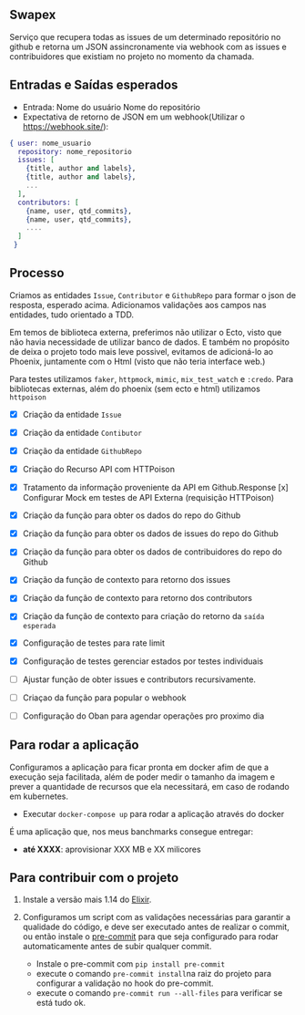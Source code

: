 ## Swapex

Serviço que recupera todas as issues de um determinado repositório no github e retorna um JSON assincronamente via webhook com as issues e contribuidores que existiam no projeto no momento da chamada.

## Entradas e Saídas esperados
- Entrada: Nome do usuário Nome do repositório
- Expectativa de retorno de JSON em um webhook(Utilizar o https://webhook.site/):

```elixir
{ user: nome_usuario
  repository: nome_repositorio
  issues: [
    {title, author and labels},
    {title, author and labels},
    ...
  ],
  contributors: [
    {name, user, qtd_commits},
    {name, user, qtd_commits},
    ....
  ]
 }
```

## Processo

  Criamos as entidades `Issue`, `Contributor` e `GithubRepo` para formar o json de resposta, esperado acima.
  Adicionamos validações aos campos nas entidades, tudo orientado a TDD.

  Em temos de biblioteca externa, preferimos não utilizar o Ecto, visto que não havia necessidade de utilizar banco de dados. E também no propósito de deixa o projeto todo mais leve possivel, evitamos de adicioná-lo ao Phoenix, juntamente com o Html (visto que não teria interface web.)

  Para testes utilizamos `faker`, `httpmock`, `mimic`, `mix_test_watch` e `:credo`.
  Para bibliotecas externas, além do phoenix (sem ecto e html) utilizamos `httpoison`

  - [x] Criação da entidade `Issue`
  - [x] Criação da entidade `Contibutor`
  - [x] Criação da entidade `GithubRepo`
  - [x] Criação do Recurso API com HTTPoison
  - [x] Tratamento da informação proveniente da API em Github.Response
    [x] Configurar Mock em testes de API Externa (requisição HTTPoison)
  - [x] Criação da função para obter os dados do repo do Github
  - [x] Criação da função para obter os dados de issues do repo do Github
  - [x] Criação da função para obter os dados de contribuidores do repo do Github
  - [x] Criação da função de contexto para retorno dos issues
  - [x] Criação da função de contexto para retorno dos contributors
  - [x] Criação da função de contexto para criação do retorno da `saída esperada`
  - [x] Configuração de testes para rate limit
  - [x] Configuração de testes gerenciar estados por testes individuais
  - [ ] Ajustar função de obter issues e contributors recursivamente.
  - [ ] Criaçao da função para popular o webhook
  - [ ] Configuração do Oban para agendar operações pro proximo dia


## Para rodar a aplicação
  Configuramos a aplicação para ficar pronta em docker afim de que a execução seja facilitada, além de poder medir o tamanho da imagem e prever a quantidade de recursos que ela necessitará, em caso de rodando em kubernetes.

  * Executar `docker-compose up` para rodar a aplicação através do docker

  É uma aplicação que, nos meus banchmarks consegue entregar:
  - **até XXXX**:  aprovisionar XXX MB e XX milicores


## Para contribuir com o projeto

 1. Instale a versão mais 1.14 do [Elixir](https://elixir-lang.org/install.html).

 2. Configuramos um script com as validações necessárias para garantir a qualidade do código, e deve ser executado antes de realizar o commit, ou então instale o [pre-commit](https://pre-commit.com/) para que seja configurado para rodar automaticamente antes de subir qualquer commit.

    - Instale o pre-commit com `pip install pre-commit`
    - execute o comando `pre-commit install`na raiz do projeto para configurar a validação no hook do pre-commit.
    - execute o comando `pre-commit run --all-files` para verificar se está tudo ok.
